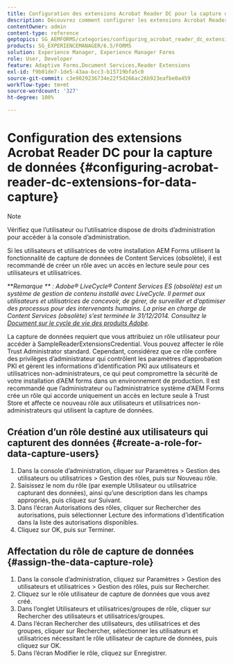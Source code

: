 ```yaml
---
title: Configuration des extensions Acrobat Reader DC pour la capture de données
description: Découvrez comment configurer les extensions Acrobat Reader DC pour la capture de données.
contentOwner: admin
content-type: reference
geptopics: SG_AEMFORMS/categories/configuring_acrobat_reader_dc_extensions
products: SG_EXPERIENCEMANAGER/6.5/FORMS
solution: Experience Manager, Experience Manager Forms
role: User, Developer
feature: Adaptive Forms,Document Services,Reader Extensions
exl-id: f9b01de7-1de5-43aa-bcc3-b15719bfa5c0
source-git-commit: c3e9029236734e22f5d266ac26b923eafbe0a459
workflow-type: tm+mt
source-wordcount: '327'
ht-degree: 100%

---
```


# Configuration des extensions Acrobat Reader DC pour la capture de données {#configuring-acrobat-reader-dc-extensions-for-data-capture}

>[!NOTE]
> 
> Vérifiez que l’utilisateur ou l’utilisatrice dispose de droits d’administration pour accéder à la console d’administration.

Si les utilisateurs et utilisatrices de votre installation AEM Forms utilisent la fonctionnalité de capture de données de Content Services (obsolète), il est recommandé de créer un rôle avec un accès en lecture seule pour ces utilisateurs et utilisatrices.

***Remarque ** : Adobe® LiveCycle® Content Services ES (obsolète) est un système de gestion de contenu installé avec LiveCycle. Il permet aux utilisateurs et utilisatrices de concevoir, de gérer, de surveiller et d’optimiser des processus pour des intervenants humains. La prise en charge de Content Services (obsolète) s’est terminée le 31/12/2014. Consultez le[ Document sur le cycle de vie des produits Adobe](https://helpx.adobe.com/fr/support/programs/eol-matrix.html).*

La capture de données requiert que vous attribuiez un rôle utilisateur pour accéder à SampleReaderExtensionsCredential. Vous pouvez affecter le rôle Trust Administrator standard. Cependant, considérez que ce rôle confère des privilèges d’administrateur qui contrôlent les paramètres d’approbation PKI et gèrent les informations d’identification PKI aux utilisateurs et utilisatrices non-administrateurs, ce qui peut compromettre la sécurité de votre installation d’AEM forms dans un environnement de production. Il est recommandé que l’administrateur ou l’administratrice système d’AEM Forms crée un rôle qui accorde uniquement un accès en lecture seule à Trust Store et affecte ce nouveau rôle aux utilisateurs et utilisatrices non-administrateurs qui utilisent la capture de données.

## Création d’un rôle destiné aux utilisateurs qui capturent des données {#create-a-role-for-data-capture-users}

1. Dans la console d’administration, cliquer sur Paramètres > Gestion des utilisateurs ou utilisatrices > Gestion des rôles, puis sur Nouveau rôle.
1. Saisissez le nom du rôle (par exemple Utilisateur ou utilisatrice capturant des données), ainsi qu’une description dans les champs appropriés, puis cliquez sur Suivant.
1. Dans l’écran Autorisations des rôles, cliquer sur Rechercher des autorisations, puis sélectionner Lecture des informations d’identification dans la liste des autorisations disponibles.
1. Cliquez sur OK, puis sur Terminer.

## Affectation du rôle de capture de données {#assign-the-data-capture-role}

1. Dans la console d’administration, cliquez sur Paramètres > Gestion des utilisateurs et utilisatrices > Gestion des rôles, puis sur Rechercher.
1. Cliquez sur le rôle utilisateur de capture de données que vous avez créé.
1. Dans l’onglet Utilisateurs et utilisatrices/groupes de rôle, cliquer sur Rechercher des utilisateurs et utilisatrices/groupes.
1. Dans l’écran Rechercher des utilisateurs, des utilisatrices et des groupes, cliquer sur Rechercher, sélectionner les utilisateurs et utilisatrices nécessitant le rôle utilisateur de capture de données, puis cliquez sur OK.
1. Dans l’écran Modifier le rôle, cliquez sur Enregistrer.
